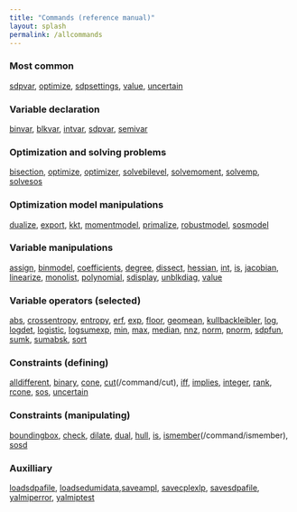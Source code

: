 ```yaml
---
title: "Commands (reference manual)"
layout: splash
permalink: /allcommands
---
```


### Most common
[sdpvar](/command/sdpvar), [optimize](/command/optimize), [sdpsettings](/command/sdpsettings), [value](/command/value), [uncertain](/command/uncertain)

### Variable declaration
[binvar](/command/binvar), [blkvar](/command/blkvar), [intvar](/command/intvar), [sdpvar](/command/sdpvar), [semivar](/command/semivar)

### Optimization and solving problems
[bisection](/command/bisection), [optimize](/command/optimize), [optimizer](/command/optimizer), [solvebilevel](/command/solvebilevel), [solvemoment](/command/solvemoment), [solvemp](/command/solvemp), [solvesos](/command/solvesos)

### Optimization model manipulations
[dualize](/command/dualize), [export](/command/export), [kkt](/command/kkt), [momentmodel](/command/momentmodel), [primalize](/command/primalize), [robustmodel](/command/robustmodel), [sosmodel](/command/sosmodel)

### Variable manipulations
[assign](/command/assign), [binmodel](/command/binmodel), [coefficients](/command/coefficients), [degree](/command/), [dissect](/command/), [hessian](/command/hessian), [int](/command/int), [is](/command/is), [jacobian](/command/jacobian), [linearize](/command/), [monolist](/command/monolist), [polynomial](/command/polynomial), [sdisplay](/command/sdisplay), [unblkdiag](/command/unblkdiag), [value](/command/value)

### Variable operators (selected)
[abs](/command/abs), [crossentropy](/command/crossentropy), [entropy](/command/entropy), [erf](/command/erf), [exp](/command/exp), [floor](/command/floor), [geomean](/command/geomean), [kullbackleibler](/command/), [log](/command/), [logdet](/command/logdet), [logistic](/command/logistic), [logsumexp](/command/logsumexp), [min](/command/min), [max](/command/max), [median](/command/median), [nnz](/command/nnz), [norm](/command/norm), [pnorm](/command/pnorm), [sdpfun](/command/sdpfun), [sumk](/command/sumk), [sumabsk](/command/sumabsk), [sort](/command/sort)

### Constraints (defining)
[alldifferent](/command/alldifferent), [binary](/command/binary), [cone](/command/cone), [cut](/command/cut)(/command/cut), [iff](/command/iff), [implies](/command/implies), [integer](/command/integer), [rank](/command/rank), [rcone](/command/rcone), [sos](/command/sos), [uncertain](/command/uncertain)

### Constraints (manipulating)
[boundingbox](/command/boundingbox), [check](/command/check), [dilate](/command/dilate), [dual](/command/dual), [hull](/command/hull), [is](/command/is), [ismember](/command/ismember)(/command/ismember), [sosd](/command/sosd)

### Auxilliary
[loadsdpafile](/command/loadsdpafile), [loadsedumidata](/command/loadsedumidata),[saveampl](/command/saveampl), [savecplexlp](/command/savecplexlp), [savesdpafile](/command/savesdpafile), [yalmiperror](/command/yalmiperror), [yalmiptest](/command/yalmiptest)
